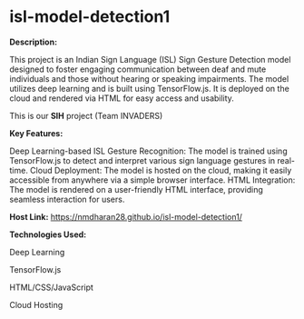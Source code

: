 # isl-model-detection1

**Description:**

This project is an Indian Sign Language (ISL) Sign Gesture Detection model designed to foster engaging communication between deaf and mute individuals and those without hearing or speaking impairments. The model utilizes deep learning and is built using TensorFlow.js. It is deployed on the cloud and rendered via HTML for easy access and usability.

This is our **SIH** project (Team INVADERS)

**Key Features:**

Deep Learning-based ISL Gesture Recognition: The model is trained using TensorFlow.js to detect and interpret various sign language gestures in real-time.
Cloud Deployment: The model is hosted on the cloud, making it easily accessible from anywhere via a simple browser interface.
HTML Integration: The model is rendered on a user-friendly HTML interface, providing seamless interaction for users.

**Host Link:**
https://nmdharan28.github.io/isl-model-detection1/

**Technologies Used:**

Deep Learning

TensorFlow.js

HTML/CSS/JavaScript

Cloud Hosting
